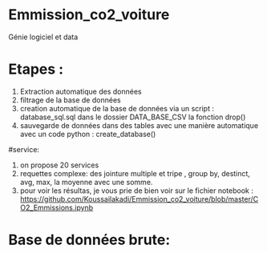 # Emmission_co2_voiture
Génie logiciel et data

# Etapes :
1. Extraction automatique des données 
2. filtrage de la base de données
3. creation automatique de la base de données via un script : database_sql.sql dans le dossier DATA_BASE_CSV la fonction drop()
4. sauvegarde de données dans des tables avec une manière automatique avec un code python : create_database()

#service: 
1. on propose 20 services
2. requettes complexe: des jointure multiple et tripe , group by, destinct, avg, max, la moyenne avec une somme. 
3. pour voir les résultas, je vous prie de bien voir sur le fichier notebook : https://github.com/Koussailakadi/Emmission_co2_voiture/blob/master/CO2_Emmissions.ipynb

# Base de données brute: 

